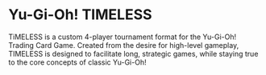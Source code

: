 # Yu-Gi-Oh! TIMELESS

TiMELESS is a custom 4-player tournament format for the Yu-Gi-Oh! Trading Card Game. Created from the desire for
high-level gameplay, TIMELESS is designed to facilitate long, strategic games, while staying true to the core concepts
of classic Yu-Gi-Oh!